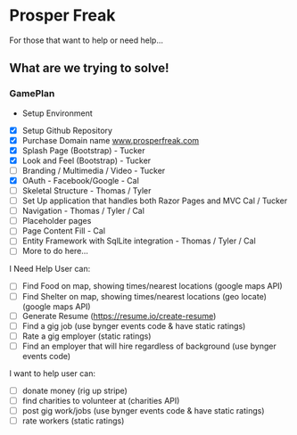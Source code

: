 # Prosper Freak

For those that want to help or need help...

## What are we trying to solve!



### GamePlan

* Setup Environment
- [x] Setup Github Repository
- [x] Purchase Domain name www.prosperfreak.com
- [X] Splash Page (Bootstrap) - Tucker
- [X] Look and Feel (Bootstrap) - Tucker
- [ ] Branding / Multimedia / Video - Tucker
- [x] OAuth - Facebook/Google - Cal
- [ ] Skeletal Structure - Thomas / Tyler
- [ ] Set Up application that handles both Razor Pages and MVC Cal / Tucker
- [ ] Navigation - Thomas / Tyler / Cal
- [ ] Placeholder pages
- [ ] Page Content Fill - Cal
- [ ] Entity Framework with SqlLite integration - Thomas / Tyler / Cal
- [ ] More to do here...

I Need Help User can:
- [ ] Find Food on map, showing times/nearest locations (google maps API)
- [ ] Find Shelter on map, showing times/nearest locations (geo locate) (google maps API)
- [ ] Generate Resume (https://resume.io/create-resume)
- [ ] Find a gig job (use bynger events code & have static ratings)
- [ ] Rate a gig employer (static ratings)
- [ ] Find an employer that will hire regardless of background (use bynger events code)

I want to help user can:
- [ ] donate money (rig up stripe)
- [ ] find charities to volunteer at (charities API)
- [ ] post gig work/jobs (use bynger events code & have static ratings)
- [ ] rate workers (static ratings)
